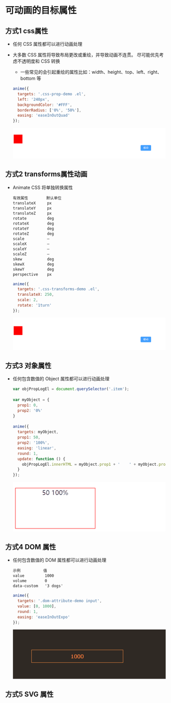 # 可动画的目标属性

## 方式1 css属性

+ 任何 CSS 属性都可以进行动画处理

+ 大多数 CSS 属性将导致布局更改或重绘，并导致动画不连贯。 尽可能优先考虑不透明度和 CSS 转换

  + 一些常见的会引起重绘的属性比如：width、height、top、left、right、bottom 等

  ```js
  anime({
    targets: '.css-prop-demo .el',
    left: '240px',
    backgroundColor: '#FFF',
    borderRadius: ['0%', '50%'],
    easing: 'easeInOutQuad'
  });
  ```

  ![alt text](images/可动画的目标属性之CSS属性.gif)

## 方式2 transforms属性动画

+ Animate CSS 将单独转换属性

  ```
  有效属性        默认单位
  translateX     px
  translateY     px
  translateZ     px
  rotate         deg
  rotateX        deg
  rotateY        deg
  rotateZ        deg
  scale          —
  scaleX         —
  scaleY         —
  scaleZ         —
  skew           deg
  skewX          deg
  skewY          deg
  perspective    px
  ```

  ```js
  anime({
    targets: '.css-transforms-demo .el',
    translateX: 250,
    scale: 2,
    rotate: '1turn'
  });
  ```

  ![alt text](images/可动画的目标属性之transforms属性动画.gif)

## 方式3 对象属性

+ 任何包含数值的 Object 属性都可以进行动画处理

  ```js
  var objPropLogEl = document.querySelector('.item');

  var myObject = {
    prop1: 0,
    prop2: '0%'
  }

  anime({
    targets: myObject,
    prop1: 50,
    prop2: '100%',
    easing: 'linear',
    round: 1,
    update: function () {
      objPropLogEl.innerHTML = myObject.prop1 + '    ' + myObject.prop2;
    }
  });
  ```

  ![alt text](images/可动画的目标属性之对象属性.gif)

## 方式4 DOM 属性

+ 任何包含数值的 DOM 属性都可以进行动画处理

  ```
  示例          值
  value         1000
  volume        0
  data-custom   '3 dogs'
  ```

  ```js
  anime({
    targets: '.dom-attribute-demo input',
    value: [0, 1000],
    round: 1,
    easing: 'easeInOutExpo'
  });
  ```

  ![alt text](images/可动画的目标属性之DOM属性.gif)

## 方式5 SVG 属性
